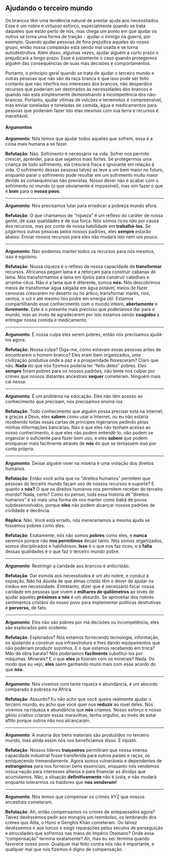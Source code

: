 ## Ajudando o terceiro mundo

Os brancos têm uma tendência natural de prestar ajuda aos necessitados. Esse é um nobre e virtuoso esforço, especialmente quando se trata daqueles que estão perto de nós, mas chega um ponto em que ajudar os outros se torna uma forma de traição - ajudar o inimigo na guerra, por exemplo. Quando ajudar pessoas de fora prejudica aqueles do nosso grupo, então nossa compaixão está sendo mal usada e se torna autodestrutiva. Além disso, algumas vezes, ajudar alguém a curto prazo o prejudicará a longo prazo. Esse é justamente o caso quando protegemos alguém das consequências de suas más decisões e comportamentos.

Portanto, o princípio geral quando se trata de ajudar o terceiro mundo e outras pessoas que não são da raça branca é que isso pode ser feito contanto que não interfira nos interesses dos brancos, não desperdice recursos que poderiam ser destinados às necessidades dos brancos e quando não está simplesmente demonstrando a incompetência dos não-brancos. Portanto, ajudar vítimas de vulcões e terremotos é compreensível, mas enviar toneladas e toneladas de comida, água e medicamentos para pessoas que poderiam fazer isto elas mesmas com sua terra e recursos é inaceitável.

#### Argumentos

**Argumento**: Nós temos que ajudar todos aqueles que sofrem, essa é a coisa mais humana a se fazer.

**Refutação**: Não. Sofrimento é necessário na vida. Sofrer nos permite crescer, aprender, para que sejamos mais fortes. Se protegermos uma criança de todo sofrimento, ela crescerá fraca e ignorante em relação à vida. O sofrimento dessas pessoas talvez as leve a um bem maior no futuro, enquanto parar o sofrimento pode resultar em um sofrimento muito maior devido às consequências não previstas. Nosso dever não é acabar com o sofrimento no mundo \(o que obviamente é impossível\), mas sim fazer o que é **bom** para o **nosso povo.**

---

**Argumento**: Nós precisamos lutar para erradicar a pobreza mundo afora.

**Refutação**: O que chamamos de “riqueza” é um reflexo do caráter de nossa gente, de suas qualidades e de sua força. Nós somos ricos não por causa dos recursos, mas por conta de nossa habilidade em **trabalhá-los.** Se julgarmos outras pessoas pelos nossos padrões, eles **sempre** estarão abaixo. Enviar nossos recursos para eles não mudará isto nem um pouco.

---

**Argumento**: Não podemos manter todos os recursos para nós mesmos, isso é egoísmo.

**Refutação**: Nossa riqueza é o reflexo da nossa capacidade de **transformar** recursos. Africanos pegam lama e a reforçam para construir cabanas de lama. Nós transformamos a lama em tijolos para construir catedrais e arranha-céus. Não é a lama que é diferente, somos **nós.** Nós descobrimos meios de transformar água salgada em água potável, meios de fazer cenouras crescerem no deserto ou no ártico, transformar marés, rios, ventos, o sol e até mesmo lixo podre em energia útil. Estamos compartilhando esse conhecimento com o mundo inteiro, **abertamente** e **livremente.** Este é o presente mais precioso que poderíamos dar para o mundo, mas ao invés de agradecerem por isto estamos sendo **coagidos** a entregar nossa comida e medicamento.

---

**Argumento**: É nossa culpa eles serem pobres, então nós precisamos ajudá-los agora.

**Refutação:** Nossa culpa? Diga-me, como estavam essas pessoas antes de encontrarem o homem branco? Eles eram bem organizados, uma civilização produtiva onde a paz e a prosperidade floresceram? Claro que não. **Nada** do que nós fizemos poderia ter “feito deles” pobres. Eles **sempre** foram pobres para os nossos padrões, não tente nos culpar por crimes que nossos distantes ancestrais **sequer** cometeram. Ninguém mais cai nessa.

---

**Argumento**: É um problema na educação. Eles não têm acesso ao conhecimento que precisam, nós precisamos ensiná-los.

**Refutação**: Todo conhecimento que alguém possa precisar está na Internet, e graças a Deus, eles **sabem** como usar a Internet, ou eu não estaria recebendo todas essas cartas de príncipes nigerianos pedindo pelas minhas informações bancárias. Não é que eles não tenham acesso ao nosso conhecimento, é que eles não podem entendê-lo, não podem se organizar o suficiente para fazer bom uso, e eles **sabem** que podem enriquecer mais facilmente através de **nós** do que se tentassem isso por conta própria.

---

**Argumento**: Deixar alguém viver na miséria é uma violação dos direitos humanos.

**Refutação**: Então você acha que os “direitos humanos” permitem que pessoas do terceiro mundo façam uso de nossos recursos e suporte? E quanto a **nós?** O que os direitos humanos nos permitem receber do terceiro mundo? Nada, certo? Como eu pensei, toda essa história de “direitos humanos” é só mais uma forma de nos manter como babá de povos subdesenvolvidos, porque **eles** não podem alcançar nossos padrões de civilidade e decência.

**Réplica**: Não. Você está errado, nós mereceríamos a mesma ajuda se fossemos pobres como eles.

**Refutação**: Exatamente, nós não somos **pobres** como eles, e **nunca** seremos porque não **nos permitimos** decair tanto. Nós somos organizados, somos disciplinados e habilidosos. **Isso** é o que nos faz ricos, e a **falta** dessas qualidades é o que faz o terceiro mundo pobre.

---

**Argumento**: Restringir a caridade aos brancos é anticristão.

**Refutação**: Dar esmola aos necessitados é um ato nobre, e conduz à expiação. Não há dúvida de que almas cristãs têm o dever de ajudar os irmãos em necessidade. Entretanto, dizer que é necessário focar nossa caridade em pessoas que vivem a **milhares de quilômetros** ao invés de ajudar aqueles **próximos a nós** é um absurdo. Se aproveitar dos nobres sentimentos cristãos do nosso povo para implementar políticas destrutivas é **perverso,** de fato.

---

**Argumento**: Eles não são pobres por má decisões ou incompetência, eles são explorados pelo ocidente.

**Refutação**: Explorados? Nós estamos fornecendo tecnologia, informação, os ajudando a construir sua infraestrutura e lhes dando equipamentos que não poderiam produzir sozinhos. E o que estamos recebendo em troca? Mão de obra barata? Nós poderíamos **facilmente** substituí-los por máquinas. Minerais? E o que **eles** já fizeram com os minerais? Nada. Do modo que eu vejo, **eles** saem ganhando muito mais com esse acordo do que **nós.**

---

**Argumento**: Nós vivemos com tanta riqueza e abundância, é um absurdo comparado à pobreza na África.

**Refutação**: Absurdo? Eu não acho que você queira realmente ajudar o terceiro mundo, eu acho que você quer nos **reduzir** ao nível deles. Nós vivemos na riqueza e abundância que **nós** criamos. Nosso esforço e nosso gênio criativo criaram essas maravilhas, tenha orgulho, ao invés de estar aflito porque outros não nos alcançaram.

---

**Argumento**: A maioria dos bens materiais são produzidos no terceiro mundo, mas ainda assim nós nos beneficiamos disso. É injusto.

**Refutação**: Nossos líderes **traiçoeiros** permitiram que nossa imensa capacidade industrial fosse transferida para outros países e raças, os enriquecendo tremendamente. Agora somos vulneráveis e dependentes de **estrangeiros** para nos fornecer bens essenciais, enquanto nós vendemos nossa nação para interesses alheios e para financiar as dívidas que acumulamos. Não, a situação **definitivamente** não é justa, e não mudará enquanto tolerarmos os traidores que **nos venderam!**

---

**Argumento**: Nós temos que compensar os crimes XYZ que nossos ancestrais cometeram.

**Refutação**: Ah, então compensamos os crimes de antepassados agora? Talvez devêssemos pedir aos mongóis um reembolso, os lembrando dos crimes que Átila, o Huno e Genghis Khan cometeram. Ou talvez devêssemos ir aos turcos e exigir reparações pelos séculos de perseguição e atrocidades que sofremos nas mãos do Império Otomano? Onde essa “compensação” termina exatamente? Ah, mas eu sei: termina quando favorece nosso povo. Qualquer mal feito contra nós não é importante, e qualquer mal que nós fizemos é digno de compensação.

